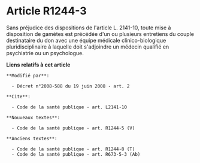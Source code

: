 # Article R1244-3

Sans préjudice des dispositions de l'article L. 2141-10, toute mise à disposition de gamètes est précédée d'un ou plusieurs
entretiens du couple destinataire du don avec une équipe médicale clinico-biologique pluridisciplinaire à laquelle doit
s'adjoindre un médecin qualifié en psychiatrie ou un psychologue.

**Liens relatifs à cet article**

	**Modifié par**:

	  - Décret n°2008-588 du 19 juin 2008 - art. 2

	**Cite**:

	  - Code de la santé publique - art. L2141-10

	**Nouveaux textes**:

	  - Code de la santé publique - art. R1244-5 (V)

	**Anciens textes**:

	  - Code de la santé publique - art. R1244-8 (T)
	  - Code de la santé publique - art. R673-5-3 (Ab)
